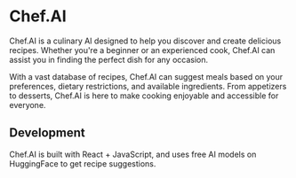# Chef.AI

Chef.AI is a culinary AI designed to help you discover and create delicious recipes.
Whether you're a beginner or an experienced cook, Chef.AI can assist you in finding the perfect dish for any occasion.

With a vast database of recipes, Chef.AI can suggest meals based on your preferences, dietary restrictions, and available ingredients.
From appetizers to desserts, Chef.AI is here to make cooking enjoyable and accessible for everyone.


## Development

Chef.AI is built with React + JavaScript, and uses free AI models on HuggingFace to get recipe suggestions.
